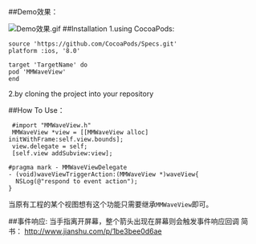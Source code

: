 ##Demo效果：

![Demo效果.gif](http://upload-images.jianshu.io/upload_images/307963-77440d5ef9003846.gif?imageMogr2/auto-orient/strip)
##Installation
1.using CocoaPods:
```
source 'https://github.com/CocoaPods/Specs.git'
platform :ios, '8.0'

target 'TargetName' do
pod 'MMWaveView'
end
```
2.by cloning the project into your repository


##How To Use：
```
 #import "MMWaveView.h"
 MMWaveView *view = [[MMWaveView alloc] initWithFrame:self.view.bounds];
 view.delegate = self;
 [self.view addSubview:view];

#pragma mark - MMWaveViewDelegate
- (void)waveViewTriggerAction:(MMWaveView *)waveView{
  NSLog(@"respond to event action");
}
```
当原有工程的某个视图想有这个功能只需要继承`MMWaveView`即可。

##事件响应:
当手指离开屏幕，整个箭头出现在屏幕则会触发事件响应回调
简书：
http://www.jianshu.com/p/1be3bee0d6ae
